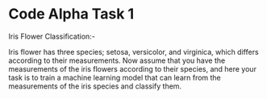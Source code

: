 # Code Alpha Task 1
Iris Flower Classification:-

Iris flower has three species; setosa, versicolor, and virginica, which differs according to their
 measurements. Now assume that you have the measurements of the iris flowers according to
 their species, and here your task is to train a machine learning model that can learn from the
 measurements of the iris species and classify them.
